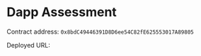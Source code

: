 # Dapp Assessment

Contract address: ```0x8bdC49446391D8D6ee54C82fE625553017A89805```

Deployed URL:
